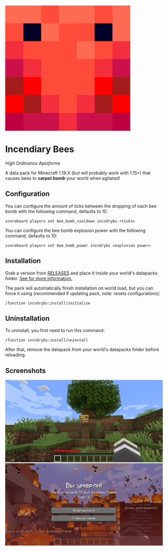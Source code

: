 ![logo](logo.png)

# Incendiary Bees

*High Ordinance Apioforms*

A data pack for Minecraft 1.19.X (but will probably work with 1.15+) that causes bees to ***carpet bomb*** your world when agitated!

## Configuration

You can configure the amount of ticks between the dropping of each bee bomb with the following command, defaults to 15:

```text
scoreboard players set bee_bomb_cooldown incndrybs <ticks>
```

You can configure the bee bomb explosion power with the following command, defaults to 10:

```text
scoreboard players set bee_bomb_power incndrybs <explosion power>
```

## Installation

Grab a version from [RELEASES](https://github.com/ona-li-toki-e-jan-Epiphany-tawa-mi/Incendiary-Bees/releases "Incendiary Bees Releases Page") and place it inside your world's datapacks folder. [See for more information.](https://minecraft.fandom.com/wiki/Tutorials/Installing_a_data_pack "A Minecraft Wiki tutorial on installing data packs")

The pack will automatically finish installation on world load, but you can force it using (recommended if updating pack, note: resets configurations):

```text
/function incndrybs:install/initialize
```

## Uninstallation

To uninstall, you first need to run this command:

```text
/function incndrybs:install/uninstall
```

After that, remove the datapack from your world's datapacks folder before reloading.

## Screenshots

![screenshot](screenshots/curiosity.png)
![screenshot](screenshots/understanding.png)